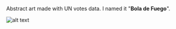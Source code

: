 Abstract art made with UN votes data. I named it "**Bola de Fuego**".

![alt text](https://github.com/luisfrein/R_Tidytuesday/blob/master/2021/W13_UN_Votes/UN_art.png)
